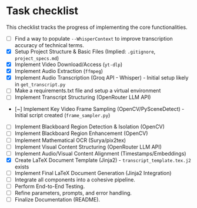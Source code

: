 # Task checklist

This checklist tracks the progress of implementing the core functionalities.

- [ ] Find a way to populate `--WhisperContext` to improve transcription accuracy of technical terms.
- [x] Setup Project Structure & Basic Files (Implied: `.gitignore`, `project_specs.md`)
- [x] Implement Video Download/Access (`yt-dlp`)
- [x] Implement Audio Extraction (`ffmpeg`)
- [x] Implement Audio Transcription (Groq API - Whisper) - Initial setup likely in `get_transcript.py`
- [ ] Make a requirements.txt file and setup a virtual environment
- [ ] Implement Transcript Structuring (OpenRouter LLM API)
- [~] Implement Key Video Frame Sampling (OpenCV/PySceneDetect) - Initial script created (`frame_sampler.py`)
- [ ] Implement Blackboard Region Detection & Isolation (OpenCV)
- [ ] Implement Blackboard Region Enhancement (OpenCV)
- [ ] Implement Mathematical OCR (Surya/pix2tex)
- [ ] Implement Visual Content Structuring (OpenRouter LLM API)
- [ ] Implement Audio/Visual Content Alignment (Timestamps/Embeddings)
- [x] Create LaTeX Document Template (Jinja2) - `transcript_template.tex.j2` exists
- [ ] Implement Final LaTeX Document Generation (Jinja2 Integration)
- [ ] Integrate all components into a cohesive pipeline.
- [ ] Perform End-to-End Testing.
- [ ] Refine parameters, prompts, and error handling.
- [ ] Finalize Documentation (README).